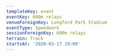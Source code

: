 ```yaml
---
templateKey: event
eventKey: 600m relays
venueForeignKey: Longford Park Stadium
eventType: Speedwork
sessionForeignKey: 600m relays
terrain: Track
startsAt: '2020-03-17 19:00'
---
```

